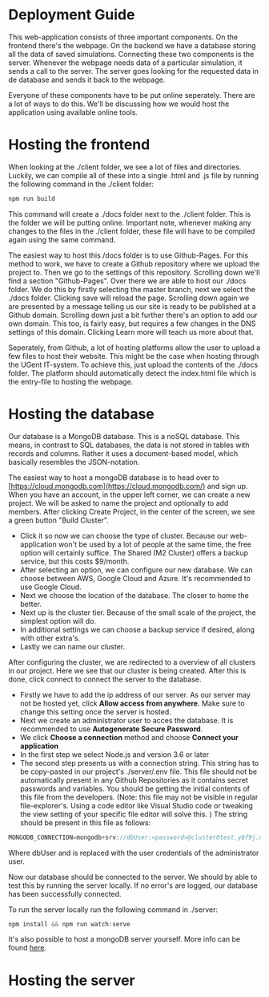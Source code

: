 # Deployment Guide

This web-application consists of three important components. On the frontend there's the webpage. On the backend we have a database storing all the data of saved simulations. Connecting these two components is the server. Whenever the webpage needs data of a particular simulation, it sends a call to the server. The server goes looking for the requested data in de database and sends it back to the webpage.

Everyone of these components have to be put online seperately. There are a lot of ways to do this. We'll be discussing how we would host the application using available online tools.

# Hosting the frontend

When looking at the ./client folder, we see a lot of files and directories. Luckily, we can compile all of these into a single .html and .js file by running the following command in the ./client folder:

```jsx
npm run build
```

This command will create a ./docs folder next to the ./client folder. This is the folder we will be putting online. Important note, whenever making any changes to the files in the ./client folder, these file will have to be compiled again using the same command.

The easiest way to host this /docs folder is to use Github-Pages. For this method to work, we have to create a Github repository where we upload the project to. Then we go to the settings of this repository. Scrolling down we'll find a section "Github-Pages".  Over there we are able to host our ./docs folder. We do this by firstly selecting the master branch, next we select the ./docs folder. Clicking save will reload the page. Scrolling down again we are presented by a message telling us our site is ready to be published at a Github domain. Scrolling down just a bit further there's an option to add our own domain. This too, is fairly easy, but requires a few changes in the DNS settings of this domain. Clicking Learn more will teach us more about that.

Seperately, from Github, a lot of hosting platforms allow the user to upload a few files to host their website. This might be the case when hosting through the UGent IT-system. To achieve this, just upload the contents of the ./docs folder. The platform should automatically detect the index.html file which is the entry-file to hosting the webpage.

# Hosting the database

Our database is a MongoDB database. This is a noSQL database. This means, in contrast to SQL databases, the data is not stored in tables with records and columns. Rather it uses a document-based model, which basically resembles the JSON-notation. 

The easiest way to host a mongoDB database is to head over to [https://cloud.mongodb.com](https://cloud.mongodb.com/) and sign up. When you have an account, in the upper left corner, we can create a new project. We will be asked to name the project and optionally to add members. After clicking Create Project, in the center of the screen, we see a green button "Build Cluster". 

- Click it so now we can choose the type of cluster. Because our web-application won't be used by a lot of people at the same time, the free option will certainly suffice. The Shared (M2 Cluster) offers a backup service, but this  costs $9/month.
- After selecting an option, we can configure our new database. We can choose between AWS, Google Cloud and Azure. It's recommended to use Google Cloud.
- Next we choose the location of the database. The closer to home the better.
- Next up is the cluster tier. Because of the small scale of the project, the simplest option will do.
- In additional settings we can choose a backup service if desired, along with other extra's.
- Lastly we can name our cluster.

After configuring the cluster, we are redirected to a overview of all clusters in our project. Here we see that our cluster is being created. After this is done, click connect to connect the server to the database.

- Firstly we have to add the ip address of our server. As our server may not be hosted yet, click **Allow access from anywhere**. Make sure to change this setting once the server is hosted.
- Next we create an administrator user to acces the database. It is recommended to use **Autogenerate Secure Password**.
- We click **Choose a connection** method and choose **Connect your application**
- In the first step we select Node.js and version 3.6 or later
- The second step presents us with a connection string. This string has to be copy-pasted in our project's ./server/.env file. This file should not be automatically present in any Github Repositories as it contains secret passwords and variables. You should be getting the initial contents of this file from the developers. (Note: this file may not be visible in regular file-explorer's. Using a code editor like Visual Studio code or tweaking the view setting of your specific file editor will solve this. ) The string should be present in this file as follows:

```jsx
MONGODB_CONNECTION=mongodb+srv://dbUser:<password>@cluster0test.y8f9j.mongodb.net/myFirstDatabase?retryWrites=true&w=majority
```

Where dbUser and <password> is replaced with the user credentials of the administrator user.

Now our database should be connected to the server. We should by able to test this by running the server locally. If no error's are logged, our database has been successfully connected.

To run the server locally run the following command in ./server:

```jsx
npm install && npm run watch:serve
```

It's also possible to host a mongoDB server yourself. More info can be found [here](https://marketplace.digitalocean.com/apps/mongodb).

# Hosting the server